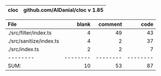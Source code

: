 cloc|github.com/AlDanial/cloc v 1.85
--- | ---

File|blank|comment|code
:-------|-------:|-------:|-------:
./src/filter/index.ts|4|49|43
./src/sanitize/index.ts|4|2|37
./src/index.ts|2|2|7
--------|--------|--------|--------
SUM:|10|53|87

